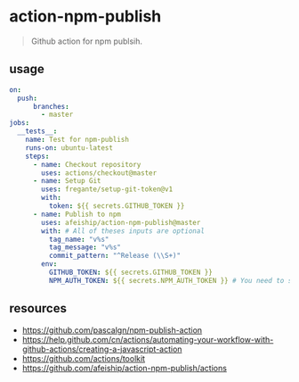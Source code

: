 # action-npm-publish
> Github action for npm publsih.

## usage
```yml
on:
  push:
      branches:
        - master
jobs:
  __tests__:
    name: Test for npm-publish
    runs-on: ubuntu-latest
    steps:
      - name: Checkout repository
        uses: actions/checkout@master
      - name: Setup Git
        uses: fregante/setup-git-token@v1
        with:
          token: ${{ secrets.GITHUB_TOKEN }}
      - name: Publish to npm
        uses: afeiship/action-npm-publish@master
        with: # All of theses inputs are optional
          tag_name: "v%s"
          tag_message: "v%s"
          commit_pattern: "^Release (\\S+)"
        env:
          GITHUB_TOKEN: ${{ secrets.GITHUB_TOKEN }}
          NPM_AUTH_TOKEN: ${{ secrets.NPM_AUTH_TOKEN }} # You need to set this in your repo settings
```

## resources
- https://github.com/pascalgn/npm-publish-action
- https://help.github.com/cn/actions/automating-your-workflow-with-github-actions/creating-a-javascript-action
- https://github.com/actions/toolkit
- https://github.com/afeiship/action-npm-publish/actions
